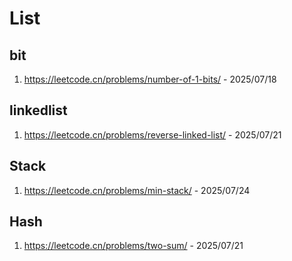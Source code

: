 # List
## bit
1. https://leetcode.cn/problems/number-of-1-bits/  - 2025/07/18


## linkedlist
1. https://leetcode.cn/problems/reverse-linked-list/ -  2025/07/21

## Stack
1. https://leetcode.cn/problems/min-stack/ - 2025/07/24


## Hash
1. https://leetcode.cn/problems/two-sum/ - 2025/07/21